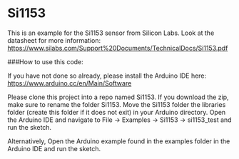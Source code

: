 # Si1153

This is an example for the Si1153 sensor from Silicon Labs. Look at the datasheet for more information: https://www.silabs.com/Support%20Documents/TechnicalDocs/Si1153.pdf

###How to use this code:

If you have not done so already, please install the Arduino IDE here: https://www.arduino.cc/en/Main/Software
  
Please clone this project into a repo named Si1153. If you download the zip, make sure to rename the folder Si1153. 
Move the Si1153 folder the libraries folder (create this folder if it does not exit) in your Arduino directory.
Open the Arduino IDE and navigate to File -> Examples -> Si1153 -> si1153_test and run the sketch.
  
Alternatively, Open the Arduino example found in the examples folder in the Arduino IDE and run the sketch.
